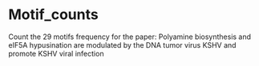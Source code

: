 # Motif_counts
Count the 29 motifs frequency for the paper: Polyamine biosynthesis and eIF5A hypusination are modulated by the DNA tumor virus KSHV and promote KSHV viral infection
